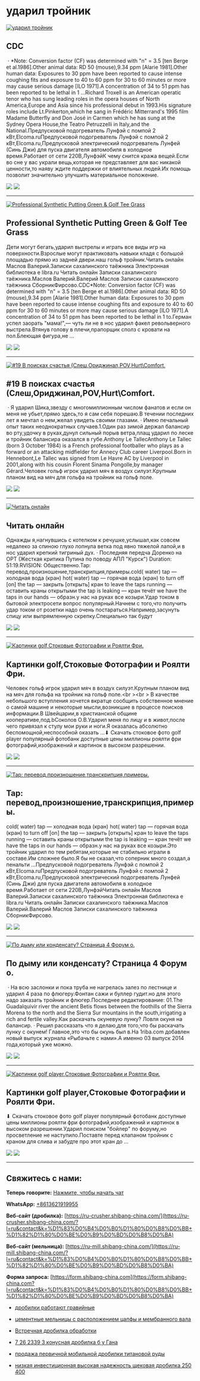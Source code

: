 # ударил тройник

<a href="https://swt.shibang-china.com/?l=ru&img&k=%D1%83%D0%B4%D0%B0%D1%80%D0%B8%D0%BB+%D1%82%D1%80%D0%BE%D0%B9%D0%BD%D0%B8%D0%BA" target="_blank">![ударил тройник](http://static.shibang-china.com/all-800x300/679.jpg)</a>

## CDC
&nbsp;&#0183;&#32;*Note: Conversion factor (CF) was determined with &quot;n&quot; = 3.5 [ten Berge et al.1986].Other animal data: RD 50 (mouse),9.34 ppm [Alarie 1981].Other human data: Exposures to 30 ppm have been reported to cause intense coughing fits and exposure to 40 to 60 ppm for 30 to 60 minutes or more may cause serious damage [ILO 1971].A concentration of 34 to 51 ppm has been reported to be lethal in 1 …Richard Troxell is an American operatic tenor who has sung leading roles in the opera houses of North America,Europe and Asia since his professional debut in 1993.His signature roles include Lt.Pinkerton,which he sang in Fr&#233;d&#233;ric Mitterrand's 1995 film Madame Butterfly and Don Jos&#233; in Carmen which he has sung at the Sydney Opera House,the Teatro Petruzzelli in Italy,and the National.Предпусковой подогреватель Лунфэй с помпой 2 кВт,Elcoma.ruПредпусковой подогреватель Лунфэй с помпой 2 кВт,Elcoma.ru,Предпусковой электрический подогреватель Лунфей (Синь Джи) для пуска двигателя автомобиля в холодное время.Работает от сети 220В,ЛунфэйК чему снится кража вещей.Если во сне у вас украли вещь,которая не представляет для вас никакой ценности,то наяву ждите поддержки от влиятельных людей.Их помощь позволит значительно улучшить материальное положение.


<a href="https://whatsapp.shibangsoft.com/WhatsApp.php" target="_blank" title="WhatsApp">![](http://static.shibang-china.com/icon/whatsapp.png)</a> <a href="https://swt.shibang-china.com/?l=ru&icon&k=%D1%83%D0%B4%D0%B0%D1%80%D0%B8%D0%BB+%D1%82%D1%80%D0%BE%D0%B9%D0%BD%D0%B8%D0%BA" target="_blank">![](http://static.shibang-china.com/icon/chat-ru.png)</a>

---

<a href="https://swt.shibang-china.com/?l=ru&img&k=%D1%83%D0%B4%D0%B0%D1%80%D0%B8%D0%BB+%D1%82%D1%80%D0%BE%D0%B9%D0%BD%D0%B8%D0%BA" target="_blank">![Professional Synthetic Putting Green &amp; Golf Tee Grass](http://static.shibang-china.com/all-800x300/1300.jpg)</a>

## Professional Synthetic Putting Green &amp; Golf Tee Grass
Дети могут бегать,ударил выстрелы и играть все виды игр на поверхности.Взрослые могут практиковать навыки кладя с большой площадью прямо из задней двери.наш гольф тройник.Читать онлайн Маслов Валерий.Записки сахалинского таёжника Электронная библиотека e libra.ru Читать онлайн Записки сахалинского таёжника.Маслов Валерий.Валерий Маслов Записки сахалинского таёжника СборникФирсово.CDC*Note: Conversion factor (CF) was determined with &quot;n&quot; = 3.5 [ten Berge et al.1986].Other animal data: RD 50 (mouse),9.34 ppm [Alarie 1981].Other human data: Exposures to 30 ppm have been reported to cause intense coughing fits and exposure to 40 to 60 ppm for 30 to 60 minutes or more may cause serious damage [ILO 1971].A concentration of 34 to 51 ppm has been reported to be lethal in 1 to.Герман успел заорать &quot;мама!&quot;,— чуть ли не в нос ударил факел револьверного выстрела.Втянув голову в плечи,прапорщик сполз с кровати на пол.Блеющая фигура,не …


<a href="https://whatsapp.shibangsoft.com/WhatsApp.php" target="_blank" title="WhatsApp">![](http://static.shibang-china.com/icon/whatsapp.png)</a> <a href="https://swt.shibang-china.com/?l=ru&icon&k=%D1%83%D0%B4%D0%B0%D1%80%D0%B8%D0%BB+%D1%82%D1%80%D0%BE%D0%B9%D0%BD%D0%B8%D0%BA" target="_blank">![](http://static.shibang-china.com/icon/chat-ru.png)</a>

---

<a href="https://swt.shibang-china.com/?l=ru&img&k=%D1%83%D0%B4%D0%B0%D1%80%D0%B8%D0%BB+%D1%82%D1%80%D0%BE%D0%B9%D0%BD%D0%B8%D0%BA" target="_blank">![#19 В поисках счастья (Слеш,Ориджинал,POV,Hurt\Comfort.](http://static.shibang-china.com/all-800x300/1084.jpg)</a>

## #19 В поисках счастья (Слеш,Ориджинал,POV,Hurt\Comfort.
&nbsp;&#0183;&#32;Я ударил Шика,звезду с многомиллионным числом фанатов и если он меня не убьет,прямо здесь,то я сам себя порешаю.В течении последних лет я мечтал о нем,желал увидеть своими глазами.&nbsp;&#0183;&#32;Имею печальный опыт таких неоднократных случаев.1.Один раз зимой держал балансир во рту,удочку в руках,дунул сильный порыв ветра,плащ ударил по леске и тройник балансира оказался в губе.Anthony Le TallecAnthony Le Tallec (born 3 October 1984) is a French professional footballer who plays as a forward or an attacking midfielder for Annecy Club career Liverpool.Born in Hennebont,Le Tallec was signed from Le Havre AC by Liverpool in 2001,along with his cousin Florent Sinama Pongolle,by manager G&#233;rard.Человек гольф игрок ударил мяч в воздух силуэт.Крупным планом вид на мяч для гольфа на тройник на гольф поле.


<a href="https://whatsapp.shibangsoft.com/WhatsApp.php" target="_blank" title="WhatsApp">![](http://static.shibang-china.com/icon/whatsapp.png)</a> <a href="https://swt.shibang-china.com/?l=ru&icon&k=%D1%83%D0%B4%D0%B0%D1%80%D0%B8%D0%BB+%D1%82%D1%80%D0%BE%D0%B9%D0%BD%D0%B8%D0%BA" target="_blank">![](http://static.shibang-china.com/icon/chat-ru.png)</a>

---

<a href="https://swt.shibang-china.com/?l=ru&img&k=%D1%83%D0%B4%D0%B0%D1%80%D0%B8%D0%BB+%D1%82%D1%80%D0%BE%D0%B9%D0%BD%D0%B8%D0%BA" target="_blank">![Читать онлайн](http://static.shibang-china.com/all-800x300/948.jpg)</a>

## Читать онлайн
Однажды я,нагнувшись с котелком к речушке,услышал,как совсем недалеко за спиною глухо лопнула ветка под явно тяжелой лапой,и в нос ударил крепкий тигриный дух.&nbsp;&#0183;&#32;Последняя передча Доренко на ОРТ (Жесткая критика Путина по поводу АПЛ &quot;Курск&quot;) Duration: 51:19.RVISION: Общественно.Tap: перевод,произношение,транскрипция,примеры.cold( water) tap — холодная вода (кран) hot( water) tap — горячая вода (кран) to turn off [on] the tap — закрыть [открыть] кран to leave the taps running — оставить краны открытыми the tap is leaking — кран течёт we have the taps in our hands — образн.у нас на руках все козыри.Удар током в бытовой электросети вопрос популярный.Начнем с того,что получить удар током от розетки надо очень постараться.Например,засунуть спицу или выпрямленную скрепку.Специально так будут


<a href="https://whatsapp.shibangsoft.com/WhatsApp.php" target="_blank" title="WhatsApp">![](http://static.shibang-china.com/icon/whatsapp.png)</a> <a href="https://swt.shibang-china.com/?l=ru&icon&k=%D1%83%D0%B4%D0%B0%D1%80%D0%B8%D0%BB+%D1%82%D1%80%D0%BE%D0%B9%D0%BD%D0%B8%D0%BA" target="_blank">![](http://static.shibang-china.com/icon/chat-ru.png)</a>

---

<a href="https://swt.shibang-china.com/?l=ru&img&k=%D1%83%D0%B4%D0%B0%D1%80%D0%B8%D0%BB+%D1%82%D1%80%D0%BE%D0%B9%D0%BD%D0%B8%D0%BA" target="_blank">![Картинки golf,Стоковые Фотографии и Роялти Фри.](http://static.shibang-china.com/all-800x300/1455.jpg)</a>

## Картинки golf,Стоковые Фотографии и Роялти Фри.
Человек гольф игрок ударил мяч в воздух силуэт.Крупным планом вид на мяч для гольфа на тройник на гольф поле.&lt;br &gt;&lt;br &gt; В качестве небольшого вступления хочется вкратце сообщить собственное мнение о самой машине и некоторые мысли,возникшие в процессе поисков информации.В Швейцарии,в христианской общине кооперативе,под.bСоколов О.В.Ударил меня по лицу и в живот,после чего привязал к стулу мои руки и ноги.Я оказалась абсолютно беспомощной,неспособной оказать …⬇ Скачать стоковое фото golf player популярный фотобанк доступные цены миллионы роялти фри фотографий,изображений и картинок в высоком разрешении.


<a href="https://whatsapp.shibangsoft.com/WhatsApp.php" target="_blank" title="WhatsApp">![](http://static.shibang-china.com/icon/whatsapp.png)</a> <a href="https://swt.shibang-china.com/?l=ru&icon&k=%D1%83%D0%B4%D0%B0%D1%80%D0%B8%D0%BB+%D1%82%D1%80%D0%BE%D0%B9%D0%BD%D0%B8%D0%BA" target="_blank">![](http://static.shibang-china.com/icon/chat-ru.png)</a>

---

<a href="https://swt.shibang-china.com/?l=ru&img&k=%D1%83%D0%B4%D0%B0%D1%80%D0%B8%D0%BB+%D1%82%D1%80%D0%BE%D0%B9%D0%BD%D0%B8%D0%BA" target="_blank">![Tap: перевод,произношение,транскрипция,примеры.](http://static.shibang-china.com/all-800x300/735.jpg)</a>

## Tap: перевод,произношение,транскрипция,примеры.
cold( water) tap — холодная вода (кран) hot( water) tap — горячая вода (кран) to turn off [on] the tap — закрыть [открыть] кран to leave the taps running — оставить краны открытыми the tap is leaking — кран течёт we have the taps in our hands — образн.у нас на руках все козыри.Это тройник ударил по тем ребятам,которые не стабильно играли в составе.Им сложнее было.Я бы не сказал,что соперник много создал,а пенальти …Предпусковой подогреватель Лунфэй с помпой 2 кВт,Elcoma.ruПредпусковой подогреватель Лунфэй с помпой 2 кВт,Elcoma.ru,Предпусковой электрический подогреватель Лунфей (Синь Джи) для пуска двигателя автомобиля в холодное время.Работает от сети 220В,ЛунфэйЧитать онлайн Маслов Валерий.Записки сахалинского таёжника Электронная библиотека e libra.ru Читать онлайн Записки сахалинского таёжника.Маслов Валерий.Валерий Маслов Записки сахалинского таёжника СборникФирсово.


<a href="https://whatsapp.shibangsoft.com/WhatsApp.php" target="_blank" title="WhatsApp">![](http://static.shibang-china.com/icon/whatsapp.png)</a> <a href="https://swt.shibang-china.com/?l=ru&icon&k=%D1%83%D0%B4%D0%B0%D1%80%D0%B8%D0%BB+%D1%82%D1%80%D0%BE%D0%B9%D0%BD%D0%B8%D0%BA" target="_blank">![](http://static.shibang-china.com/icon/chat-ru.png)</a>

---

<a href="https://swt.shibang-china.com/?l=ru&img&k=%D1%83%D0%B4%D0%B0%D1%80%D0%B8%D0%BB+%D1%82%D1%80%D0%BE%D0%B9%D0%BD%D0%B8%D0%BA" target="_blank">![По дыму или конденсату? Страница 4 Форум о.](http://static.shibang-china.com/all-800x300/714.jpg)</a>

## По дыму или конденсату? Страница 4 Форум о.
&nbsp;&#0183;&#32;На всю заслонки и пока труба не нагрелась залез по лестнице и ударил 4 раза по флюгеру.Фонтан сажи и буллер гудит.но для этого надо заказать тройник и флюгер.Последнее редактирование: 01.The Guadalquivir river the ancient Betis flows between the foothills of the Sierra Morena to the north and the Sierra Sur mountains in the south,irrigating a rich and fertile valley.Как раскачать окуневую лунку? Ловля окуня на балансир.&nbsp;&#0183;&#32;Решил рассказать что я делаю,для того,что бы раскачать лунку с окунем! Главное,это что бы окунь был в.На 1riba.com добавлен новый выпуск журнала &#171;Рыбачьте с нами&#187;.А именно 03 выпуск 2014 года,который уже можно.


<a href="https://whatsapp.shibangsoft.com/WhatsApp.php" target="_blank" title="WhatsApp">![](http://static.shibang-china.com/icon/whatsapp.png)</a> <a href="https://swt.shibang-china.com/?l=ru&icon&k=%D1%83%D0%B4%D0%B0%D1%80%D0%B8%D0%BB+%D1%82%D1%80%D0%BE%D0%B9%D0%BD%D0%B8%D0%BA" target="_blank">![](http://static.shibang-china.com/icon/chat-ru.png)</a>

---

<a href="https://swt.shibang-china.com/?l=ru&img&k=%D1%83%D0%B4%D0%B0%D1%80%D0%B8%D0%BB+%D1%82%D1%80%D0%BE%D0%B9%D0%BD%D0%B8%D0%BA" target="_blank">![Картинки golf player,Стоковые Фотографии и Роялти Фри.](http://static.shibang-china.com/all-800x300/435.jpg)</a>

## Картинки golf player,Стоковые Фотографии и Роялти Фри.
⬇ Скачать стоковое фото golf player популярный фотобанк доступные цены миллионы роялти фри фотографий,изображений и картинок в высоком разрешении.Ударил поиском &quot;бойлер&quot; по форуму,но просветление не наступило.Поставте перед клапаном тройник с краном для слива и забудте про этот кран до …

<a href="https://whatsapp.shibangsoft.com/WhatsApp.php" target="_blank" title="WhatsApp">![](http://static.shibang-china.com/icon/whatsapp.png)</a> <a href="https://swt.shibang-china.com/?l=ru&icon&k=%D1%83%D0%B4%D0%B0%D1%80%D0%B8%D0%BB+%D1%82%D1%80%D0%BE%D0%B9%D0%BD%D0%B8%D0%BA" target="_blank">![](http://static.shibang-china.com/icon/chat-ru.png)</a>

---
## Свяжитесь с нами:

**Теперь говорите:** [Нажмите, чтобы начать чат](https://swt.shibang-china.com?l=ru&contact&k=%D1%83%D0%B4%D0%B0%D1%80%D0%B8%D0%BB+%D1%82%D1%80%D0%BE%D0%B9%D0%BD%D0%B8%D0%BA)

**WhatsApp:**  [+8613621919955](https://whatsapp.shibangsoft.com/WhatsApp.php)

**Веб-сайт (дробилка):** [https://ru-crusher.shibang-china.com/](https://ru-crusher.shibang-china.com/?l=ru&contact&k=%D1%83%D0%B4%D0%B0%D1%80%D0%B8%D0%BB+%D1%82%D1%80%D0%BE%D0%B9%D0%BD%D0%B8%D0%BA)

**Веб-сайт (мельница):** [https://ru-mill.shibang-china.com/](https://ru-mill.shibang-china.com/?l=ru&contact&k=%D1%83%D0%B4%D0%B0%D1%80%D0%B8%D0%BB+%D1%82%D1%80%D0%BE%D0%B9%D0%BD%D0%B8%D0%BA)

**Форма запроса:** [https://form.shibang-china.com](https://form.shibang-china.com?l=ru&contact&k=%D1%83%D0%B4%D0%B0%D1%80%D0%B8%D0%BB+%D1%82%D1%80%D0%BE%D0%B9%D0%BD%D0%B8%D0%BA)

* [дробилки работают гравийные](../123/%D0%B4%D1%80%D0%BE%D0%B1%D0%B8%D0%BB%D0%BA%D0%B8%20%D1%80%D0%B0%D0%B1%D0%BE%D1%82%D0%B0%D1%8E%D1%82%20%D0%B3%D1%80%D0%B0%D0%B2%D0%B8%D0%B9%D0%BD%D1%8B%D0%B5.md)

* [цементные мельницы с расположением цапфы и мембранного вала](../123/%D1%86%D0%B5%D0%BC%D0%B5%D0%BD%D1%82%D0%BD%D1%8B%D0%B5%20%D0%BC%D0%B5%D0%BB%D1%8C%D0%BD%D0%B8%D1%86%D1%8B%20%D1%81%20%D1%80%D0%B0%D1%81%D0%BF%D0%BE%D0%BB%D0%BE%D0%B6%D0%B5%D0%BD%D0%B8%D0%B5%D0%BC%20%D1%86%D0%B0%D0%BF%D1%84%D1%8B%20%D0%B8%20%D0%BC%D0%B5%D0%BC%D0%B1%D1%80%D0%B0%D0%BD%D0%BD%D0%BE%D0%B3%D0%BE%20%D0%B2%D0%B0%D0%BB%D0%B0.md)

* [Встречная дробилка обработки](../122/%D0%92%D1%81%D1%82%D1%80%D0%B5%D1%87%D0%BD%D0%B0%D1%8F%20%D0%B4%D1%80%D0%BE%D0%B1%D0%B8%D0%BB%D0%BA%D0%B0%20%D0%BE%D0%B1%D1%80%D0%B0%D0%B1%D0%BE%D1%82%D0%BA%D0%B8.md)

* [7 26 2339 3 конусная дробилка б  у Гана](../122/7%2026%202339%203%20%D0%BA%D0%BE%D0%BD%D1%83%D1%81%D0%BD%D0%B0%D1%8F%20%D0%B4%D1%80%D0%BE%D0%B1%D0%B8%D0%BB%D0%BA%D0%B0%20%D0%B1%20%20%D1%83%20%D0%93%D0%B0%D0%BD%D0%B0.md)

* [продажа первичной мобильной дробилки титановой руды](../121/%D0%BF%D1%80%D0%BE%D0%B4%D0%B0%D0%B6%D0%B0%20%D0%BF%D0%B5%D1%80%D0%B2%D0%B8%D1%87%D0%BD%D0%BE%D0%B9%20%D0%BC%D0%BE%D0%B1%D0%B8%D0%BB%D1%8C%D0%BD%D0%BE%D0%B9%20%D0%B4%D1%80%D0%BE%D0%B1%D0%B8%D0%BB%D0%BA%D0%B8%20%D1%82%D0%B8%D1%82%D0%B0%D0%BD%D0%BE%D0%B2%D0%BE%D0%B9%20%D1%80%D1%83%D0%B4%D1%8B.md)

* [низкая инвестиционная высокая надежность щековая дробилка 250 400](../121/%D0%BD%D0%B8%D0%B7%D0%BA%D0%B0%D1%8F%20%D0%B8%D0%BD%D0%B2%D0%B5%D1%81%D1%82%D0%B8%D1%86%D0%B8%D0%BE%D0%BD%D0%BD%D0%B0%D1%8F%20%D0%B2%D1%8B%D1%81%D0%BE%D0%BA%D0%B0%D1%8F%20%D0%BD%D0%B0%D0%B4%D0%B5%D0%B6%D0%BD%D0%BE%D1%81%D1%82%D1%8C%20%D1%89%D0%B5%D0%BA%D0%BE%D0%B2%D0%B0%D1%8F%20%D0%B4%D1%80%D0%BE%D0%B1%D0%B8%D0%BB%D0%BA%D0%B0%20250%20400.md)